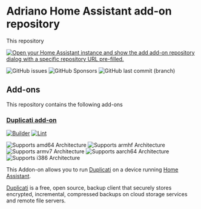 # Adriano Home Assistant add-on repository

This repository

[![Open your Home Assistant instance and show the add add-on repository dialog with a specific repository URL pre-filled.](https://my.home-assistant.io/badges/supervisor_add_addon_repository.svg)](https://my.home-assistant.io/redirect/supervisor_add_addon_repository/?repository_url=https%3A%2F%2Fgithub.com%2Fadrianoamalfi%2Fhassos-addons)

![GitHub issues](https://img.shields.io/github/issues/adrianoamalfi/hassos-addons)
![GitHub Sponsors](https://img.shields.io/github/sponsors/adrianoamalfi)
![GitHub last commit (branch)](https://img.shields.io/github/last-commit/adrianoamalfi/hassos-addons/main)

## Add-ons

This repository contains the following add-ons

### [Duplicati add-on](./duplicati)

[![Builder](https://github.com/adrianoamalfi/hassos-addons/actions/workflows/builder.yaml/badge.svg?branch=main)](https://github.com/adrianoamalfi/hassos-addons/actions/workflows/builder.yaml)
[![Lint](https://github.com/adrianoamalfi/hassos-addons/actions/workflows/lint.yaml/badge.svg)](https://github.com/adrianoamalfi/hassos-addons/actions/workflows/lint.yaml)

![Supports amd64 Architecture][amd64-shield]
![Supports armhf Architecture][armhf-shield]
![Supports armv7 Architecture][armv7-shield]
![Supports aarch64 Architecture][aarch64-shield]
![Supports i386 Architecture][i386-shield]

This Addon-on allows you to run [Duplicati](https://www.duplicati.com/) on a device running [Home Assistant](https://www.home-assistant.io/).

[Duplicati](https://www.duplicati.com/) is a free, open source, backup client that securely stores encrypted, incremental, compressed backups on cloud storage services and remote file servers.

[aarch64-shield]: https://img.shields.io/badge/aarch64-yes-green.svg
[amd64-shield]: https://img.shields.io/badge/amd64-yes-green.svg
[armhf-shield]: https://img.shields.io/badge/armhf-yes-green.svg
[armv7-shield]: https://img.shields.io/badge/armv7-yes-green.svg
[i386-shield]: https://img.shields.io/badge/i386-yes-green.svg
